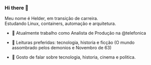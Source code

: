 ### Hi there 👋

Meu nome é Helder, em transição de carreira.      
Estudando Linux, containers, automação e arquitetura. 

- :rocket: Atualmente trabalho como Analista de Produção na @telefonica

- :book:  Leituras preferidas: tecnologia, historia e ficção (O mundo assombrado pelos demonios e Novembro de 63)

- 💬  Gosto de falar sobre tecnologia, historia, cinema e politica.

<!--
**heldercesario/heldercesario** is a ✨ _special_ ✨ repository because its `README.md` (this file) appears on your GitHub profile.

Here are some ideas to get you started:

- 🔭 I’m currently working on ...
- 🌱 I’m currently learning ...
- 👯 I’m looking to collaborate on ...
- 🤔 I’m looking for help with ...
- 💬 Ask me about ...
- 📫 How to reach me: ...
- 😄 Pronouns: ...
- ⚡ Fun fact: ...
-->
